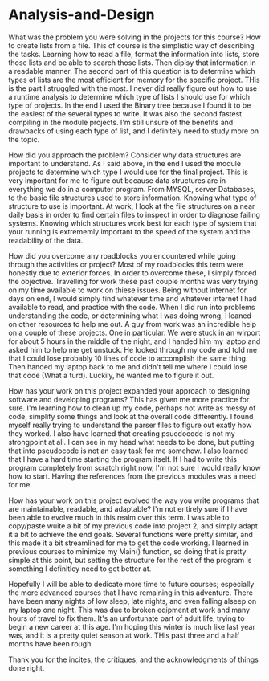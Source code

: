 # Analysis-and-Design

What was the problem you were solving in the projects for this course?
How to create lists from a file. This of course is the simplistic way of describing the tasks. Learning how to read a file, format the information into lists, store those lists and be able to search those lists.
Then diplsy that information in a readable manner. The second part of this question is to determine which types of lists are the most efficient for memory for the specific project.
THis is the part I struggled with the most. I never did really figure out how to use a runtime analysis to determine which type of lists I should use for which type of projects.
In the end I used the Binary tree because I found it to be the easiest of the several types to write. It was also the second fastest compiling in the module projects. 
I'm still unsure of the benefits and drawbacks of using each type of list, and I definitely need to study more on the topic.

How did you approach the problem? Consider why data structures are important to understand.
As I said above, in the end I used the module projects to determine which type I would use for the final project. This is very important for me to figure out because data structures are in everything
we do in a computer program. From MYSQL, server Databases, to the basic file structures used to store information. Knowing what type of structure to use is important. At work, I look at the file structures
on a near daily basis in order to find certain files to inspect in order to diagnose failing systems. Knowing which structures work best for each type of system that your running is extrememly important
to the speed of the system and the readability of the data.

How did you overcome any roadblocks you encountered while going through the activities or project?
Most of my roadblocks this term were honestly due to exterior forces. In order to overcome these, I simply forced the objective. Travelling for work these past couple months was very trying on my time
available to work on thiese issues. Being without internet for days on end, I would simply find whatever time and whatever internet I had available to read, and practice with the code. When I did 
run into problems understanding the code, or determining what I was doing wrong, I leaned on other resources to help me out. A guy from work was an incredible help on a couple of these projects.
One in particular. We were stuck in an wirport for about 5 hours in the middle of the night, and I handed him my laptop and asked him to help me get unstuck. He looked through my code and told me that 
I could lose probably 10 lines of code to accomplish the same thing. Then handed my laptop back to me and didn't tell me where I could lose that code (What a turd). Luckily, he wanted me to figure it out.

How has your work on this project expanded your approach to designing software and developing programs?
This has given me more practice for sure. I'm learning how to clean up my code, perhaps not write as messy of code, simplify some things and look at the overall code differently. I found myself really
trying to understand the parser files to figure out exatly how they worked. I also have learned that creating psuedocode is not my strongpoint at all. I can see in my head what needs to be done, but
putting that into pseudocode is not an easy task for me somehow. I also learned that I have a hard time starting the program itself. If I had to write this program completely from scratch right now,
I'm not sure I would really know how to start. Having the references from the previous modules was a need for me. 

How has your work on this project evolved the way you write programs that are maintainable, readable, and adaptable?
I'm not entirely sure if I have been able to evolve much in this realm over this term. I was able to copy/paste wuite a bit of my previous code into project 2, and simply adapt it a bit to achieve the 
end goals. Several functions were pretty similar, and this made it a bit streamlined for me to get the code working. I learned in previous courses to minimize my Main() function, so doing that is
pretty simple at this point, but setting the structure for the rest of the program is something I definitley need to get better at. 

Hopefully I will be able to dedicate more time to future courses; especially the more advanced courses that I have remaining in this adventure. There have been many nights of low sleep, late nights, 
and even falling alseep on my laptop one night. This was due to broken eqipment at work and many hours of travel to fix them. It's an unfortunate part of adult life, trying to begin a new career at this age.
I'm hoping this winter is much like last year was, and it is a pretty quiet season at work. THis past three and a half months have been rough. 

Thank you for the incites, the critiques, and the acknowledgments of things done right. 
